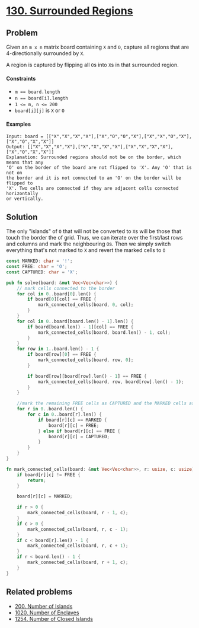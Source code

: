 # [130. Surrounded Regions](https://leetcode.com/problems/surrounded-regions/)

## Problem

Given an `m x n` matrix board containing `X` and `O`, capture all regions that
are 4-directionally surrounded by  `X`.

A region is captured by flipping all `O`s into `X`s in that surrounded region.

#### Constraints

* `m == board.length`
* `n == board[i].length`
* `1 <= m, n <= 200`
* `board[i][j]` is `X` or `O`

#### Examples

```text
Input: board = [["X","X","X","X"],["X","O","O","X"],["X","X","O","X"],["X","O","X","X"]]
Output: [["X","X","X","X"],["X","X","X","X"],["X","X","X","X"],["X","O","X","X"]]
Explanation: Surrounded regions should not be on the border, which means that any 
'O' on the border of the board are not flipped to 'X'. Any 'O' that is not on 
the border and it is not connected to an 'O' on the border will be flipped to 
'X'. Two cells are connected if they are adjacent cells connected horizontally
or vertically.
```

## Solution

The only "islands" of `O` that will not be converted to `X`s will be those that
touch the border the of grid. Thus, we can iterate over the first/last rows and
columns and mark the neighbouring `O`s. Then we simply switch everything that's
not marked to `X` and revert the marked cells to `O`

```rust
const MARKED: char = '!';
const FREE: char = 'O';
const CAPTURED: char = 'X';

pub fn solve(board: &mut Vec<Vec<char>>) {
    // mark cells connected to the border
    for col in 0..board[0].len() {
        if board[0][col] == FREE {
            mark_connected_cells(board, 0, col);
        }
    }
    for col in 0..board[board.len() - 1].len() {
        if board[board.len() - 1][col] == FREE {
            mark_connected_cells(board, board.len() - 1, col);
        }
    }
    for row in 1..board.len() - 1 {
        if board[row][0] == FREE {
            mark_connected_cells(board, row, 0);
        }

        if board[row][board[row].len() - 1] == FREE {
            mark_connected_cells(board, row, board[row].len() - 1);
        }
    }

    //mark the remaining FREE cells as CAPTURED and the MARKED cells as FREE
    for r in 0..board.len() {
        for c in 0..board[r].len() {
            if board[r][c] == MARKED {
                board[r][c] = FREE;
            } else if board[r][c] == FREE {
                board[r][c] = CAPTURED;
            }
        }
    }
}

fn mark_connected_cells(board: &mut Vec<Vec<char>>, r: usize, c: usize) {
    if board[r][c] != FREE {
        return;
    }

    board[r][c] = MARKED;

    if r > 0 {
        mark_connected_cells(board, r - 1, c);
    }
    if c > 0 {
        mark_connected_cells(board, r, c - 1);
    }
    if c < board[r].len() - 1 {
        mark_connected_cells(board, r, c + 1);
    }
    if r < board.len() - 1 {
        mark_connected_cells(board, r + 1, c);
    }
}
```

## Related problems

* [200. Number of Islands](/leetcode/200%20-%20299/200%20-%20Number%20of%20Islands.md)
* [1020. Number of Enclaves](/leetcode/1000%20-%201099/1020%20-%20Number%20of%20Enclaves.md)
* [1254. Number of Closed Islands](/leetcode/1200%20-%201299/1254%20-%20Number%20of%20Closed%20Islands.md)